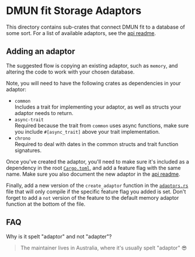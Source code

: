 # DMUN fit Storage Adaptors

This directory contains sub-crates that connect DMUN fit to a database of some sort. For a list of available adaptors, see the [api readme](../README.md).

## Adding an adaptor

The suggested flow is copying an existing adaptor, such as `memory`, and altering the code to work with your chosen database.

Note, you will need to have the following crates as dependencies in your adaptor:

- `common`<br>Includes a trait for implementing your adaptor, as well as structs your adaptor needs to return.
- `async-trait`<br>Required because the trait from `common` uses async functions, make sure you include `#[async_trait]` above your trait implementation.
- `chrono`<br>Required to deal with dates in the common structs and trait function signatures.

Once you've created the adaptor, you'll need to make sure it's included as a dependency in the root [`Cargo.toml`](../Cargo.toml), and add a feature flag with the same name. Make sure you also document the new adaptor in the [api readme](../README.md).

Finally, add a new version of the `create_adaptor` function in the [`adaptors.rs`](../src/adaptors.rs) file that will only compile if the specific feature flag you added is set. Don't forget to add a `not` version of the feature to the default memory adaptor function at the bottom of the file.

## FAQ

Why is it spelt "adaptor" and not "adapter"?
> The maintainer lives in Australia, where it's usually spelt "adaptor" 😎
